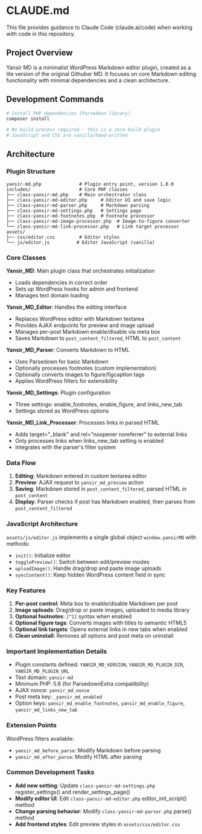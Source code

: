 # CLAUDE.md

This file provides guidance to Claude Code (claude.ai/code) when working with code in this repository.

## Project Overview

Yansir MD is a minimalist WordPress Markdown editor plugin, created as a lite version of the original Githuber MD. It focuses on core Markdown editing functionality with minimal dependencies and a clean architecture.

## Development Commands

```bash
# Install PHP dependencies (Parsedown library)
composer install

# No build process required - this is a zero-build plugin
# JavaScript and CSS are vanilla/hand-written
```

## Architecture

### Plugin Structure
```
yansir-md.php              # Plugin entry point, version 1.0.0
includes/                  # Core PHP classes
├── class-yansir-md.php    # Main orchestrator class
├── class-yansir-md-editor.php     # Editor UI and save logic
├── class-yansir-md-parser.php     # Markdown parsing
├── class-yansir-md-settings.php   # Settings page
├── class-yansir-md-footnotes.php  # Footnote processor
├── class-yansir-md-image-processor.php  # Image-to-figure converter
└── class-yansir-md-link-processor.php   # Link target processor
assets/
├── css/editor.css         # Editor styles
└── js/editor.js          # Editor JavaScript (vanilla)
```

### Core Classes

**Yansir_MD**: Main plugin class that orchestrates initialization
- Loads dependencies in correct order
- Sets up WordPress hooks for admin and frontend
- Manages text domain loading

**Yansir_MD_Editor**: Handles the editing interface
- Replaces WordPress editor with Markdown textarea
- Provides AJAX endpoints for preview and image upload
- Manages per-post Markdown enable/disable via meta box
- Saves Markdown to `post_content_filtered`, HTML to `post_content`

**Yansir_MD_Parser**: Converts Markdown to HTML
- Uses Parsedown for basic Markdown
- Optionally processes footnotes (custom implementation)
- Optionally converts images to figure/figcaption tags
- Applies WordPress filters for extensibility

**Yansir_MD_Settings**: Plugin configuration
- Three settings: enable_footnotes, enable_figure, and links_new_tab
- Settings stored as WordPress options

**Yansir_MD_Link_Processor**: Processes links in parsed HTML
- Adds target="_blank" and rel="noopener noreferrer" to external links
- Only processes links when links_new_tab setting is enabled
- Integrates with the parser's filter system

### Data Flow

1. **Editing**: Markdown entered in custom textarea editor
2. **Preview**: AJAX request to `yansir_md_preview` action
3. **Saving**: Markdown stored in `post_content_filtered`, parsed HTML in `post_content`
4. **Display**: Parser checks if post has Markdown enabled, then parses from `post_content_filtered`

### JavaScript Architecture

`assets/js/editor.js` implements a single global object `window.yansirMD` with methods:
- `init()`: Initialize editor
- `togglePreview()`: Switch between edit/preview modes
- `uploadImage()`: Handle drag/drop and paste image uploads
- `syncContent()`: Keep hidden WordPress content field in sync

### Key Features

1. **Per-post control**: Meta box to enable/disable Markdown per post
2. **Image uploads**: Drag/drop or paste images, uploaded to media library
3. **Optional footnotes**: `[^1]` syntax when enabled
4. **Optional figure tags**: Converts images with titles to semantic HTML5
5. **Optional link targets**: Opens external links in new tabs when enabled
6. **Clean uninstall**: Removes all options and post meta on uninstall

### Important Implementation Details

- Plugin constants defined: `YANSIR_MD_VERSION`, `YANSIR_MD_PLUGIN_DIR`, `YANSIR_MD_PLUGIN_URL`
- Text domain: `yansir-md`
- Minimum PHP: 5.6 (for ParsedownExtra compatibility)
- AJAX nonce: `yansir_md_nonce`
- Post meta key: `_yansir_md_enabled`
- Option keys: `yansir_md_enable_footnotes`, `yansir_md_enable_figure`, `yansir_md_links_new_tab`

### Extension Points

WordPress filters available:
- `yansir_md_before_parse`: Modify Markdown before parsing
- `yansir_md_after_parse`: Modify HTML after parsing

### Common Development Tasks

- **Add new setting**: Update `class-yansir-md-settings.php` register_settings() and render_settings_page()
- **Modify editor UI**: Edit `class-yansir-md-editor.php` editor_init_script() method
- **Change parsing behavior**: Modify `class-yansir-md-parser.php` parse() method
- **Add frontend styles**: Edit preview styles in `assets/css/editor.css`